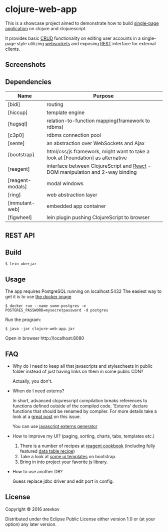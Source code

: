 # clojure-web-app

This is a showcase project aimed to demonstrate how to build
[single-page application](https://en.wikipedia.org/wiki/Single-page_application) on clojure and clojurescript.

It provides basic [CRUD](https://en.wikipedia.org/wiki/CRUD) functionality on editing user accounts
in a single-page style utilizing [websockets](https://en.wikipedia.org/wiki/WebSocket) and exposing [REST](https://en.wikipedia.org/wiki/REST)
interface for external clients.

## Screenshots

[](https://github.com/arevkov/clojure-web-app/raw/master/doc/screen-table.png)

[](https://github.com/arevkov/clojure-web-app/raw/master/doc/screen-edit.png)

[](https://github.com/arevkov/clojure-web-app/raw/master/doc/screen-delete.png)


## Dependencies

| Name | Purpose |
|------|---------|
|[bidi]|routing|
|[hiccup]|template engine|
|[hugsql]|relation-to-function mapping(framework to rdbms)|
|[c3p0]|rdbms connection pool|
|[sente]|an abstraction over WebSockets and Ajax|
|[bootstrap]|html/css/js framework, might want to take a look at [Foundation] as alternative|
|[reagent]|interface between ClojureScript and [React](http://facebook.github.io/react/) - DOM manipulation and 2-way binding|
|[reagent-modals]|modal windows|
|[ring]|web abstraction layer|
|[immutant-web]|embedded app container|
|[figwheel]|lein plugin pushing ClojureScript to browser|

## REST API

## Build

    $ lein uberjar

## Usage

The app requires PostgreSQL running on localhost:5432
The easiest way to get it is to use [the docker image](https://hub.docker.com/r/_/postgres/)

    $ docker run --name some-postgres -e POSTGRES_PASSWORD=mysecretpassword -d postgres

Run the program:

    $ java -jar clojure-web-app.jar

Open in browser http://localhost:8080

## FAQ

* Why do I need to keep all that javascripts and stylescheets in public folder
  instead of just having links on them in some public CDN?

  Actually, you don't.

* When do I need externs?

  In short, advanced clojurescript compilation breaks references to functions
  defined outside of the compiled code. 'Externs' declare functions
  that should be renamed by compiler. For more details take a look at a [great post](https://blog.8thlight.com/taryn-sauer/2014/07/31/clojurescript-faux-pas.html) on this issue.

  You can use [javascript externs generator](http://jmmk.github.io/javascript-externs-generator/)

* How to improve my UI? (paging, sorting, charts, tabs, templates etc.)

  1. There is a number of recipes at [reagent cookbook](https://github.com/reagent-project/reagent-cookbook)
     (including fully featured [data table recipe](https://github.com/reagent-project/reagent-cookbook/tree/master/recipes/data-tables))
  2. Take a look at [some ui templates](http://startbootstrap.com/) on bootstrap.
  3. Bring in into project your favorite js library.

* How to use another DB?

  Guess replace jdbc driver and edit port in config.

## License

Copyright © 2016 arevkov

Distributed under the Eclipse Public License either version 1.0 or (at
your option) any later version.
